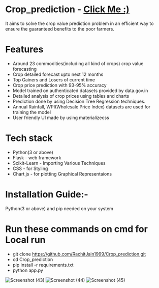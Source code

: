 # Crop_prediction - [Click Me :)](https://crop-prediction69.herokuapp.com/)
It aims to solve the crop value prediction problem in an efficient way to ensure the guaranteed benefits to the poor farmers.


 # Features
 - Around 23 commodities(including all kind of crops) crop value forecasting
 - Crop detailed forecast upto next 12 months
 - Top Gainers and Losers of current time
 - Crop price prediction with 93-95% accuracy
 - Model trained on authenticated datasets provided by data.gov.in
 - Detailed analysis of crop prices using tables and charts
 - Prediction done by using Decision Tree Regression techniques.
 - Annual Rainfall, WPI(Wholesale Price Index) datasets are used for training the model
 - User friendly UI made by using materializecss

 # Tech stack
 - Python(3 or above)
 - Flask -  web framework
 - Scikit-Learn - Importing Various Techniques
 - CSS - for Styling
 - Chart.js - for plotting Graphical Representaions

# Installation Guide:-
Python(3 or above) and pip needed on your system

# Run these commands on cmd for Local run
 - git clone https://github.com/RachitJain1999/Crop_prediction.git
 - cd Crop_prediction
 - pip install -r requirements.txt
 - python app.py

![Screenshot (43)](https://user-images.githubusercontent.com/49223863/127122480-dd26ea64-aef8-45b4-89af-e078d2d1a2a1.png)
![Screenshot (44)](https://user-images.githubusercontent.com/49223863/127122503-0eba2b3f-a8ef-41d8-8142-8ebc893e78f2.png)
![Screenshot (45)](https://user-images.githubusercontent.com/49223863/127122516-1ada6c75-2bea-4e40-a060-89bc3dc33549.png)
